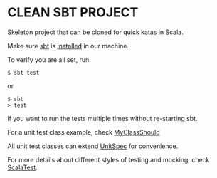 CLEAN SBT PROJECT
=================

Skeleton project that can be cloned for quick katas in Scala. 

Make sure [sbt](http://www.scala-sbt.org/) is [installed](http://www.scala-sbt.org/0.13/docs/Installing-sbt-on-Mac.html) in our machine.

To verify you are all set, run:

	$ sbt test
	
or

	$ sbt
	> test
 
if you want to run the tests multiple times without re-starting sbt.

For a unit test class example, check [MyClassShould](https://github.com/codurance/clean_sbt_project/blob/master/src/test/scala/com/codurance/MyClassShould.scala)

All unit test classes can extend [UnitSpec](https://github.com/codurance/clean_sbt_project/blob/master/src/test/scala/com/codurance/UnitSpec.scala) for convenience.  

For more details about different styles of testing and mocking, check [ScalaTest](http://www.scalatest.org/).
 